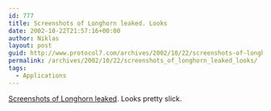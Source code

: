 ```yaml
---
id: 777
title: Screenshots of Longhorn leaked. Looks
date: 2002-10-22T21:57:16+00:00
author: Niklas
layout: post
guid: http://www.protocol7.com/archives/2002/10/22/screenshots-of-longhorn-leaked-looks/
permalink: /archives/2002/10/22/screenshots_of_longhorn_leaked_looks/
tags:
  - Applications
---
```

<div class='microid-d138971868929a0e0d2313204a57ba0dc3738fbf'>
  <p>
    <a href="http://www.eweek.com/article2/0,3959,642737,00.asp">Screenshots of Longhorn leaked</a>. Looks pretty slick.
  </p>
</div>
